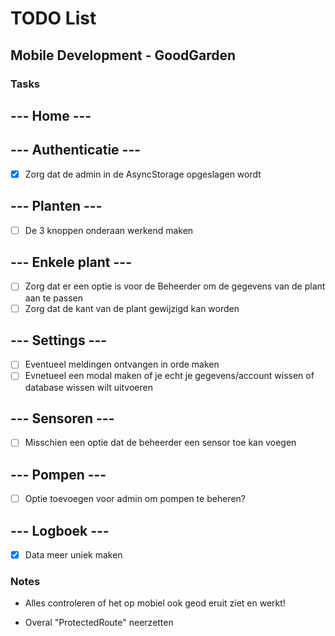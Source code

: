 # TODO List

## Mobile Development - GoodGarden

### Tasks

## --- Home ---


## --- Authenticatie ---

- [x] Zorg dat de admin in de AsyncStorage opgeslagen wordt

## --- Planten ---

- [ ] De 3 knoppen onderaan werkend maken

## --- Enkele plant ---

- [ ] Zorg dat er een optie is voor de Beheerder om de gegevens van de plant aan te passen
- [ ] Zorg dat de kant van de plant gewijzigd kan worden

## --- Settings ---

- [ ] Eventueel meldingen ontvangen in orde maken
- [ ] Evnetueel een modal maken of je echt je gegevens/account wissen of database wissen wilt uitvoeren

## --- Sensoren ---

- [ ] Misschien een optie dat de beheerder een sensor toe kan voegen

## --- Pompen ---

- [ ] Optie toevoegen voor admin om pompen te beheren?

## --- Logboek ---

- [x] Data meer uniek maken

### Notes

- Alles controleren of het op mobiel ook geod eruit ziet en werkt!

- Overal "ProtectedRoute" neerzetten